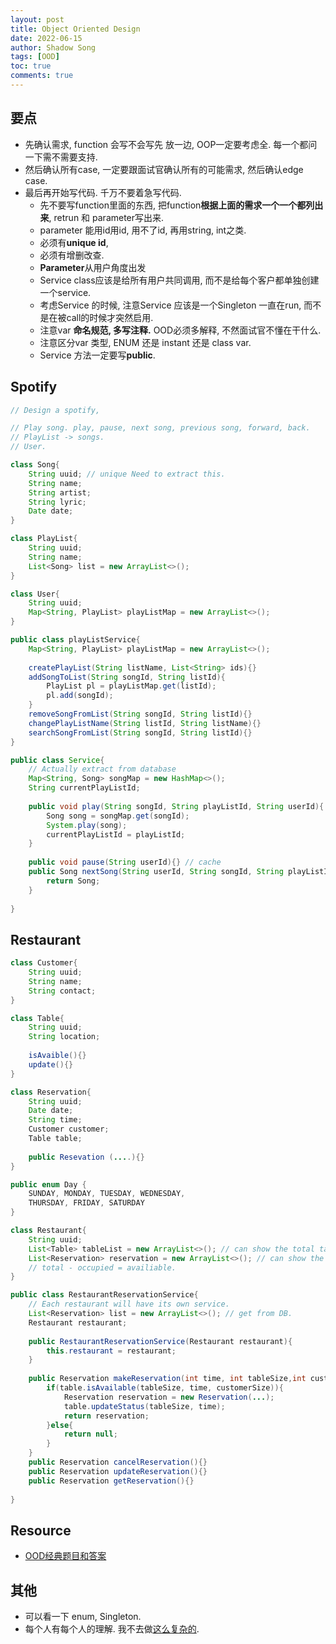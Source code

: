 ```yaml
---
layout: post
title: Object Oriented Design
date: 2022-06-15
author: Shadow Song
tags: [OOD]
toc: true
comments: true
---
```


## 要点

- 先确认需求, function 会写不会写先 放一边, OOP一定要考虑全. 每一个都问一下需不需要支持.
- 然后确认所有case, 一定要跟面试官确认所有的可能需求, 然后确认edge case.
- 最后再开始写代码. 千万不要着急写代码.
	- 先不要写function里面的东西, 把function**根据上面的需求一个一个都列出来**, retrun 和 parameter写出来. 
	- parameter 能用id用id, 用不了id, 再用string, int之类. 
	- 必须有**unique id**, 
	- 必须有增删改查. 
	- **Parameter**从用户角度出发
	- Service class应该是给所有用户共同调用, 而不是给每个客户都单独创建一个service.  
	- 考虑Service 的时候, 注意Service 应该是一个Singleton 一直在run, 而不是在被call的时候才突然启用. 
	- 注意var **命名规范, 多写注释.** OOD必须多解释, 不然面试官不懂在干什么. 
	- 注意区分var 类型, ENUM 还是 instant 还是 class var. 
	- Service 方法一定要写**public**. 


## Spotify

```java
// Design a spotify, 

// Play song. play, pause, next song, previous song, forward, back. 
// PlayList -> songs. 
// User. 

class Song{
    String uuid; // unique Need to extract this. 
    String name;
    String artist;
    String lyric;
    Date date;
}

class PlayList{
    String uuid;
    String name;
    List<Song> list = new ArrayList<>();
}

class User{
    String uuid;
    Map<String, PlayList> playListMap = new ArrayList<>();
}

public class playListService{
    Map<String, PlayList> playListMap = new ArrayList<>();
    
    createPlayList(String listName, List<String> ids){}
    addSongToList(String songId, String listId){
        PlayList pl = playListMap.get(listId);
        pl.add(songId);
    }
    removeSongFromList(String songId, String listId){}
    changePlayListName(String listId, String listName){}
    searchSongFromList(String songId, String listId){}
}

public class Service{
    // Actually extract from database
    Map<String, Song> songMap = new HashMap<>();
    String currentPlayListId;
    
    public void play(String songId, String playListId, String userId){
        Song song = songMap.get(songId);
        System.play(song);
        currentPlayListId = playListId;
    }
    
    public void pause(String userId){} // cache
    public Song nextSong(String userId, String songId, String playListId){
        return Song;
    }
    
}
```

## Restaurant

```java
class Customer{
    String uuid;
    String name;
    String contact;
}

class Table{
    String uuid;
    String location;
    
    isAvaible(){}
    update(){}
}

class Reservation{
    String uuid;
    Date date;
    String time;
    Customer customer;
    Table table;
    
    public Resevation (....){}
}

public enum Day {
    SUNDAY, MONDAY, TUESDAY, WEDNESDAY,
    THURSDAY, FRIDAY, SATURDAY 
}

class Restaurant{
    String uuid;
    List<Table> tableList = new ArrayList<>(); // can show the total table number. 
    List<Reservation> reservation = new ArrayList<>(); // can show the table number occupied. 
    // total - occupied = availiable. 
}

public class RestaurantReservationService{
    // Each restaurant will have its own service. 
    List<Reservation> list = new ArrayList<>(); // get from DB. 
    Restaurant restaurant;
    
    public RestaurantReservationService(Restaurant restaurant){
        this.restaurant = restaurant;
    }
    
    public Reservation makeReservation(int time, int tableSize,int customerSize, int phoneNumber){
        if(table.isAvailable(tableSize, time, customerSize)){
            Reservation reservation = new Reservation(...);
            table.updateStatus(tableSize, time);
            return reservation;
        }else{
            return null;
        }
    }
    public Reservation cancelReservation(){}
    public Reservation updateReservation(){}
    public Reservation getReservation(){}
    
}
```

## Resource

- [OOD经典题目和答案](https://hellohell.gitbooks.io/java-/content/dian_ti_she_ji.html)

## 其他

- 可以看一下 enum, Singleton. 
- 每个人有每个人的理解. 我不去做[这么复杂的](https://www.youtube.com/watch?v=CsWFuFdlBVU&ab_channel=%E4%B9%9D%E7%AB%A0%E7%AE%97%E6%B3%95). 

